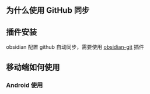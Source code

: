 ## 为什么使用 GitHub 同步


## 插件安装

obsidian 配置 github 自动同步，需要使用 [obsidian-git](obsidian://show-plugin?id=obsidian-git) 插件

## 移动端如何使用

### Android 使用

